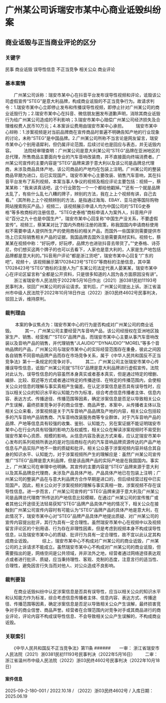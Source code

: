 # 广州某公司诉瑞安市某中心商业诋毁纠纷案
## 商业诋毁与正当商业评论的区分
### 关键字
民事 商业诋毁 误导性信息 不正当竞争 相关公众 商业评论
### 基本案情
　　广州某公司诉称：瑞安市某中心在抖音平台发布误导性视频和评论，诋毁该公司虚假宣传“STEG”是意大利品牌，构成商业诋毁的不正当竞争行为。故请求判令：1.瑞安市某中心立即停止发布和传播误导性视频，即停止针对广州某公司的商业诋毁行为；2.瑞安市某中心在抖音、微信朋友圈发布道歉声明，消除其商业诋毁行为给广州某公司造成的不利影响；3.瑞安市某中心赔偿广州某公司经济损失及合理维权费人民币10万元；4.本案诉讼费用由瑞安市某中心承担。
　　瑞安市某中心辩称：1.涉案视频是对当前品牌商在宣传商品时普遍不明确告知产地的行业现象的讨论，未称“STEG”是中国品牌。2.广州某公司所称不当言论是网友留言，瑞安市某中心个别用语犀利，但仍属评论范围，后续讨论也是回应与表态，并无诋毁内容。
　　法院经审理查明：广州某公司是意大利某公司“STEG”品牌在亚洲地区的总代理，所售商品主要面向专业的汽车音响改装商，并不直接面向终端消费者。广州某公司宣传的主要内容是“STEG”品牌来源于意大利以及该公司是品牌总代理商，未涉及商品具体产地，该公司商品的产地均在包装上注明。广州某公司的整装商品早期为进口，后已实现国产。瑞安市某中心主要改装、销售汽车音响，其在抖音平台发布了系列视频，本案当事人争议的视频及相应评论主要包括：视频一，蔡某某称：“我来讲真话吧，这个行业脓包一个一个都给他戳掉。”“还有一个就是品牌太乱了，有些什么乱七八糟的牌子，辨别的方法，我在上上个视频有讲，自己去看。”（其所称上上个视频辨别的方法，是指通过海淘、EBAY、亚马逊等国际购物网站搜索购买产品。）视频二，该视频展示申请人均为中国公司的“STEG史泰格”等多枚商标的注册信息，“STEG史泰格”商标申请人为案外人，抖音用户评论“百分之九十也是中国生产”，瑞安市某中心回复称“中国生产没关系，不要虚假宣传”。视频三，蔡某某对比了国内外商标注册的政策，称我国国内申请商标使用权不需要申请人提供所生产的使用商标的相关产品，而国外一些国家则需要提供市场上已实际销售相关产品的证据，我国品牌去国外注册需要真材实料。视频七，蔡某某在视频中称：“好玩啰，好玩啰，品牌方也进驻抖音去带货了。”“史泰格、诗芬尼，你们想买这两个牌子的也可以去看下，人家也是意大利的，人家是生产地包括品牌都是意大利的。”抖音用户评论“都是浙江货吧”，瑞安市某中心回复“广东的吧”。视频十，该视频展示第17028423号“STEG”等商标的注册信息，其中第17028423号“STEG”商标的注册人为广东某公司法定代表人晏某某，瑞安市某中心在评论区留言称“全都是公开资料，只是很多知道的人因为各方面原因没有讲”。
　　浙江省瑞安市人民法院于2022年5月16日作出（2021）浙0381民初11193号民事判决，驳回广州某公司的诉讼请求。宣判后，广州某公司提出上诉。浙江省温州市中级人民法院于2022年10月18日作出（2022）浙03民终4602号民事判决，驳回上诉，维持原判。
### 裁判理由
　　    本案的争议焦点为：瑞安市某中心的行为是否构成对广州某公司的商业诋毁。
　　    其一，广州某公司主要经营汽车音响产品，该公司经授权在亚洲地区独家生产、销售、经营推广“STEG”品牌产品，而瑞安市某中心主要从事汽车音响改装以及音响产品的销售，并代理销售“JLAUDIO”“DYNAUDIO”“MOREL”等多个音响品牌的产品，广州某公司与瑞安市某中心的实际经营范围存在重叠，彼此之间因各自销售不同音响品牌产品而存在市场竞争关系，属于《中华人民共和国反不正当竞争法》第十一条规定的竞争对手。
　　    其二，广州某公司主张瑞安市某中心传播误导性信息，诋毁广州某公司就“STEG”品牌是意大利品牌进行虚假宣传。法院对此认为，误导性信息的内容虽然本身真实或者基本真实，但是通过特定的增删、编排、比较、叙述等方式或者通过特定的传播途径、在特定的传播范围内，会使相关公众对信息的理解与事实真相产生偏差。在认定涉案信息是否具有误导性时，应当以相关公众的知识水平和认知能力作为标准，综合考虑信息传播者主体、信息内容、表达方式、传播途径、传播范围等因素，确定涉案信息是否足以导致相关公众产生误解，最终损害竞争对手的商业信誉、商品声誉。本案中，从传播者主体以及相关公众来看，涉案视频是关于汽车音响产品品牌及产地的内容，相关公众包括较多的汽车音响产品销售商、汽车音响改装服务商等专业群体，对于汽车音响产品的品牌、产地等信息具有较强的收集、鉴别、认知能力，另在案证据不能证明瑞安市某中心在行业内具有较强的影响力及权威性，相关公众在解读涉案视频时不易受到瑞安市某中心资质、规模的影响。从信息内容及表达方式来看，应认定瑞安市某中心发布的系列视频所表达的是对包括商标在内的汽车音响品牌资源传达的产品产地信息与产品实际产地不一致的质疑和批评。相关公众基于涉案视频内容并结合其自身的知识水平、认知能力，对于涉案视频所产生的理解应是：虽然广州某公司宣传推广“STEG”品牌是意大利品牌，但是该品牌产品的实际产地是在我国国内。事实上，广州某公司在审理中也明确，其宣传的主要内容是“STEG”品牌来源于意大利以及其系品牌总代理商，未涉及产品具体产地，产品具体产地已在包装上注明；广州某公司的整装产品在与意大利品牌方合作早期是进口的，但后续经营过程中已实现国产。因此，相关公众对于涉案视频的理解与事实真相一致，涉案视频不存在误导性信息。进一步而言，广州某公司宣传的“‘STEG’品牌来源于意大利及广州某公司是品牌总代理商”所传达的产地信息比较模糊，在通过广州某公司的宣传推广或者其他公开途径无法轻易获知“STEG”品牌产品具体产地的情况下，相关公众在接触到广州某公司宣传内容时有可能认为“STEG”品牌产品的具体产地是意大利，在此情况下，瑞安市某中心对“STEG”品牌产品具体产地提出质疑、对广州某公司的宣传内容提出批评，其行为具有一定合理性。虽然瑞安市某中心在视频中以及视频留言评论区的个别用语、行为存在非理性因素，但是考虑到视频本身不构成误导性信息，以及瑞安市某中心的质疑、批评行为具有一定合理性，故不宜以此认定其构成商业诋毁。
　　       综上，瑞安市某中心不构成对广州某公司的商业诋毁，广州某公司的上诉请求不能成立。虽然瑞安市某中心不构成对广州某公司的商业诋毁，但需要指出的是，网络空间是公共领域，并非法外之地，经营者通过网络途径表达观点或者进行批评、质疑，应当秉持理性、客观、克制的态度，注意言行的适当性、合理性，避免因言行失当而对他人、对公众造成不良影响。 
### 裁判要旨
　　在商业诋毁纠纷中认定涉案信息是否具有误导性，应当以相关公众的知识水平和认知能力作为标准，综合考虑信息传播者主体、信息内容、表达方式、传播途径、传播范围等因素，确定涉案信息是否足以导致相关公众产生误解，最终损害竞争对手的商业信誉、商品声誉。经营者在合理范围内对竞争对手或其商品进行的商业评论，评论内容不构成误导性信息、不会导致相关公众产生误解的，不构成商业诋毁。
　　
### 关联索引
　　《中华人民共和国反不正当竞争法》第11条
######　　一审： 浙江省瑞安市人民法院（2021）浙0381民初11193号民事判决（2022年5月16日）
　　二审：浙江省温州市中级人民法院（2022）浙03民终4602号民事判决（2022年10月18日）
　　
#### 案件信息
2025-09-2-180-001 / 2022.10.18 / （2022）浙03民终4602号 / 入库日期：2025.06.19
